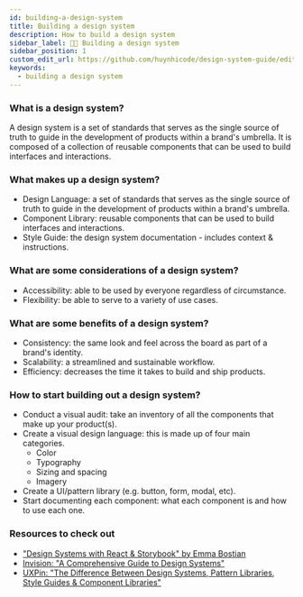 ```yaml
---
id: building-a-design-system
title: Building a design system
description: How to build a design system
sidebar_label: 👩‍💻 Building a design system
sidebar_position: 1
custom_edit_url: https://github.com/huynhicode/design-system-guide/edit/main/docs/design-system-guide/building-a-design-system.md
keywords:
  - building a design system
---
```


### What is a design system?

A design system is a set of standards that serves as the single source of truth to guide in the development of products within a brand's umbrella. It is composed of a collection of reusable components that can be used to build interfaces and interactions.

### What makes up a design system?

- Design Language: a set of standards that serves as the single source of truth to guide in the development of products within a brand's umbrella.
- Component Library: reusable components that can be used to build interfaces and interactions.
- Style Guide: the design system documentation - includes context & instructions.

### What are some considerations of a design system?

- Accessibility: able to be used by everyone regardless of circumstance.
- Flexibility: be able to serve to a variety of use cases.

### What are some benefits of a design system?

- Consistency: the same look and feel across the board as part of a brand's identity.
- Scalability: a streamlined and sustainable workflow.
- Efficiency: decreases the time it takes to build and ship products.

### How to start building out a design system?

- Conduct a visual audit: take an inventory of all the components that make up your product(s).
- Create a visual design language: this is made up of four main categories.
  - Color
  - Typography
  - Sizing and spacing
  - Imagery
- Create a UI/pattern library (e.g. button, form, modal, etc).
- Start documenting each component: what each component is and how to use each one.

### Resources to check out

- ["Design Systems with React & Storybook" by Emma Bostian](https://static.frontendmasters.com/resources/2020-03-12-design-systems-storybook/design-systems-formatted.pdf)
- [Invision: "A Comprehensive Guide to Design Systems"](https://www.invisionapp.com/inside-design/guide-to-design-systems/)
- [UXPin: "The Difference Between Design Systems, Pattern Libraries, Style Guides & Component Libraries"](https://www.uxpin.com/studio/blog/design-systems-vs-pattern-libraries-vs-style-guides-whats-difference/)
